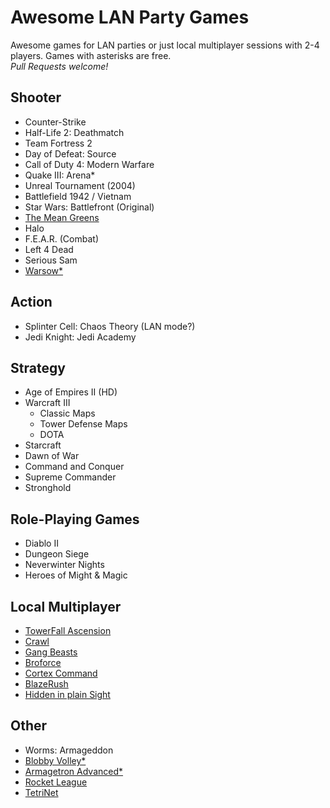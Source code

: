 # Awesome LAN Party Games
Awesome games for LAN parties or just local multiplayer sessions with 2-4 players. Games with asterisks are free.  
*Pull Requests welcome!*

## Shooter
- Counter-Strike
- Half-Life 2: Deathmatch
- Team Fortress 2
- Day of Defeat: Source
- Call of Duty 4: Modern Warfare
- Quake III: Arena*
- Unreal Tournament (2004)
- Battlefield 1942 / Vietnam
- Star Wars: Battlefront (Original)
- [The Mean Greens](http://www.themeangreens.com)
- Halo
- F.E.A.R. (Combat)
- Left 4 Dead
- Serious Sam
- [Warsow*](https://www.warsow.gg)

## Action
- Splinter Cell: Chaos Theory (LAN mode?)
- Jedi Knight: Jedi Academy

## Strategy
- Age of Empires II (HD)
- Warcraft III
    - Classic Maps
    - Tower Defense Maps
    - DOTA
- Starcraft
- Dawn of War
- Command and Conquer
- Supreme Commander
- Stronghold

## Role-Playing Games
- Diablo II
- Dungeon Siege
- Neverwinter Nights
- Heroes of Might & Magic

## Local Multiplayer
- [TowerFall Ascension](http://www.towerfall-game.com)
- [Crawl](http://www.powerhoof.com/crawl)
- [Gang Beasts](https://gangbeasts.com)
- [Broforce](http://www.broforcegame.com)
- [Cortex Command](http://www.datarealms.com/games.php)
- [BlazeRush](http://blazerush.com)
- [Hidden in plain Sight](http://store.steampowered.com/app/303590)

## Other
- Worms: Armageddon
- [Blobby Volley*](http://blobby.sourceforge.net)
- [Armagetron Advanced*](http://armagetronad.org)
- [Rocket League](http://rocketleague.psyonix.com)
- [TetriNet](http://tetrinet.info)
